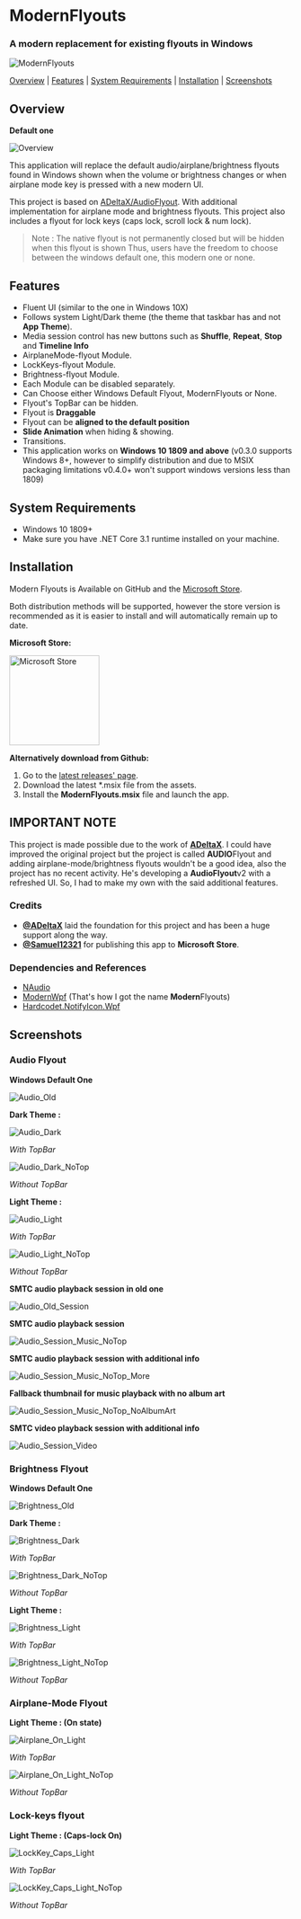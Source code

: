 # ModernFlyouts
### A modern replacement for existing flyouts in Windows

![ModernFlyouts](ModernFlyouts/Assets/Images/ModernFlyouts_128.png)

[Overview](#overview) | [Features](#features) | [System Requirements](#system_requirements) | [Installation](#installation) | [Screenshots](#screenshots)

## Overview

**Default one**

![Overview](docs/images/Overview.png)

This application will replace the default audio/airplane/brightness flyouts found in Windows shown when the volume or brightness changes or when airplane mode key is pressed with a new modern UI.

This project is based on [ADeltaX/AudioFlyout](https://github.com/ADeltaX/AudioFlyout). With additional implementation for airplane mode and brightness flyouts. This project also includes a flyout for lock keys (caps lock, scroll lock & num lock).

> Note : The native flyout is not permanently closed but will be hidden when this flyout is shown
> Thus, users have the freedom to choose between the windows default one, this modern one or none.

## Features
- Fluent UI (similar to the one in Windows 10X)
- Follows system Light/Dark theme (the theme that taskbar has and not **App Theme**).
- Media session control has new buttons such as **Shuffle**, **Repeat**, **Stop** and **Timeline Info**
- AirplaneMode-flyout Module.
- LockKeys-flyout Module.
- Brightness-flyout Module.
- Each Module can be disabled separately.
- Can Choose either Windows Default Flyout, ModernFlyouts or None.
- Flyout's TopBar can be hidden.
- Flyout is **Draggable**
- Flyout can be **aligned to the default position**
- **Slide Animation** when hiding & showing.
- Transitions.
- This application works on **Windows 10 1809 and above** (v0.3.0 supports Windows 8+, however to simplify distribution and due to MSIX packaging limitations v0.4.0+ won't support windows versions less than 1809)

## System Requirements
- Windows 10 1809+
- Make sure you have .NET Core 3.1 runtime installed on your machine.

## Installation
Modern Flyouts is Available on GitHub and the [Microsoft Store](https://www.microsoft.com/store/apps/9MT60QV066RP).

Both distribution methods will be supported, however the store version is recommended as it is easier to install and will automatically remain up to date.

**Microsoft Store:**

<a href='https://www.microsoft.com/store/apps/9MT60QV066RP?ocid=badge'><img src='https://assets.windowsphone.com/85864462-9c82-451e-9355-a3d5f874397a/English_get-it-from-MS_InvariantCulture_Default.png' alt='Microsoft Store' width='160'/></a>

**Alternatively download from Github:**

1. Go to the [latest releases' page](https://github.com/ShankarBUS/ModernFlyouts/releases/latest).
2. Download the latest *.msix file from the assets.
3. Install the **ModernFlyouts.msix** file and launch the app.

## IMPORTANT NOTE
This project is made possible due to the work of **[ADeltaX](https://github.com/ADeltaX/)**.
I could have improved the original project but the project is called **AUDIO**Flyout and adding airplane-mode/brightness flyouts wouldn't be a good idea, also the project has no recent activity. He's developing a **AudioFlyout**v2 with a refreshed UI. So, I had to make my own with the said additional features.

### Credits
- **[@ADeltaX](https://github.com/ADeltaX/)** laid the foundation for this project and has been a huge support along the way.
- **[@Samuel12321](https://github.com/Samuel12321/)** for publishing this app to **Microsoft Store**.

### Dependencies and References 
- [NAudio](https://github.com/naudio/NAudio)
- [ModernWpf](https://github.com/Kinnara/ModernWpf) (That's how I got the name **Modern**Flyouts)
- [Hardcodet.NotifyIcon.Wpf](https://github.com/hardcodet/wpf-notifyicon)

## Screenshots

### Audio Flyout

**Windows Default One**

![Audio_Old](docs/images/Audio_Old.png)

**Dark Theme :** 

![Audio_Dark](docs/images/Audio_Dark.png)

_With TopBar_

![Audio_Dark_NoTop](docs/images/Audio_Dark_NoTop.png)

_Without TopBar_

**Light Theme :** 

![Audio_Light](docs/images/Audio_Light.png)

_With TopBar_

![Audio_Light_NoTop](docs/images/Audio_Light_NoTop.png)

_Without TopBar_

**SMTC audio playback session in old one**

![Audio_Old_Session](docs/images/Audio_Old_Session.png)

**SMTC audio playback session**

![Audio_Session_Music_NoTop](docs/images/Audio_Session_Music_NoTop.png)

**SMTC audio playback session with additional info**

![Audio_Session_Music_NoTop_More](docs/images/Audio_Session_Music_NoTop_More.png)

**Fallback thumbnail for music playback with no album art**

![Audio_Session_Music_NoTop_NoAlbumArt](docs/images/Audio_Session_Music_NoTop_NoAlbumArt.png)

**SMTC video playback session with additional info**

![Audio_Session_Video](docs/images/Audio_Session_Video.png)

### Brightness Flyout

**Windows Default One**

![Brightness_Old](docs/images/Brightness_Old.png)

**Dark Theme :** 

![Brightness_Dark](docs/images/Brightness_Dark.png)

_With TopBar_

![Brightness_Dark_NoTop](docs/images/Brightness_Dark_NoTop.png)

_Without TopBar_

**Light Theme :** 

![Brightness_Light](docs/images/Brightness_Light.png)

_With TopBar_

![Brightness_Light_NoTop](docs/images/Brightness_Light_NoTop.png)

_Without TopBar_

### Airplane-Mode Flyout

**Light Theme : (On state)**

![Airplane_On_Light](docs/images/Airplane_On_Light.png)

_With TopBar_

![Airplane_On_Light_NoTop](docs/images/Airplane_On_Light_NoTop.png)

_Without TopBar_

### Lock-keys flyout

**Light Theme : (Caps-lock On)**

![LockKey_Caps_Light](docs/images/LockKey_Caps_Light.png)

_With TopBar_

![LockKey_Caps_Light_NoTop](docs/images/LockKey_Caps_Light_NoTop.png)

_Without TopBar_
